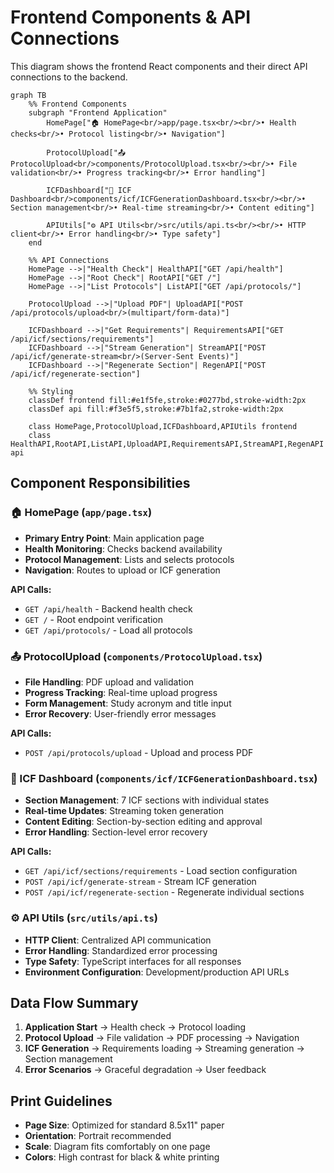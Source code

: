 # Frontend Components & API Connections

This diagram shows the frontend React components and their direct API connections to the backend.

```mermaid
graph TB
    %% Frontend Components
    subgraph "Frontend Application"
        HomePage["🏠 HomePage<br/>app/page.tsx<br/><br/>• Health checks<br/>• Protocol listing<br/>• Navigation"]
        
        ProtocolUpload["📤 ProtocolUpload<br/>components/ProtocolUpload.tsx<br/><br/>• File validation<br/>• Progress tracking<br/>• Error handling"]
        
        ICFDashboard["🧾 ICF Dashboard<br/>components/icf/ICFGenerationDashboard.tsx<br/><br/>• Section management<br/>• Real-time streaming<br/>• Content editing"]
        
        APIUtils["⚙️ API Utils<br/>src/utils/api.ts<br/><br/>• HTTP client<br/>• Error handling<br/>• Type safety"]
    end

    %% API Connections
    HomePage -->|"Health Check"| HealthAPI["GET /api/health"]
    HomePage -->|"Root Check"| RootAPI["GET /"]
    HomePage -->|"List Protocols"| ListAPI["GET /api/protocols/"]
    
    ProtocolUpload -->|"Upload PDF"| UploadAPI["POST /api/protocols/upload<br/>(multipart/form-data)"]
    
    ICFDashboard -->|"Get Requirements"| RequirementsAPI["GET /api/icf/sections/requirements"]
    ICFDashboard -->|"Stream Generation"| StreamAPI["POST /api/icf/generate-stream<br/>(Server-Sent Events)"]
    ICFDashboard -->|"Regenerate Section"| RegenAPI["POST /api/icf/regenerate-section"]

    %% Styling
    classDef frontend fill:#e1f5fe,stroke:#0277bd,stroke-width:2px
    classDef api fill:#f3e5f5,stroke:#7b1fa2,stroke-width:2px
    
    class HomePage,ProtocolUpload,ICFDashboard,APIUtils frontend
    class HealthAPI,RootAPI,ListAPI,UploadAPI,RequirementsAPI,StreamAPI,RegenAPI api
```

## Component Responsibilities

### 🏠 HomePage (`app/page.tsx`)
- **Primary Entry Point**: Main application page
- **Health Monitoring**: Checks backend availability
- **Protocol Management**: Lists and selects protocols
- **Navigation**: Routes to upload or ICF generation

**API Calls:**
- `GET /api/health` - Backend health check
- `GET /` - Root endpoint verification
- `GET /api/protocols/` - Load all protocols

### 📤 ProtocolUpload (`components/ProtocolUpload.tsx`)
- **File Handling**: PDF upload and validation
- **Progress Tracking**: Real-time upload progress
- **Form Management**: Study acronym and title input
- **Error Recovery**: User-friendly error messages

**API Calls:**
- `POST /api/protocols/upload` - Upload and process PDF

### 🧾 ICF Dashboard (`components/icf/ICFGenerationDashboard.tsx`)
- **Section Management**: 7 ICF sections with individual states
- **Real-time Updates**: Streaming token generation
- **Content Editing**: Section-by-section editing and approval
- **Error Handling**: Section-level error recovery

**API Calls:**
- `GET /api/icf/sections/requirements` - Load section configuration
- `POST /api/icf/generate-stream` - Stream ICF generation
- `POST /api/icf/regenerate-section` - Regenerate individual sections

### ⚙️ API Utils (`src/utils/api.ts`)
- **HTTP Client**: Centralized API communication
- **Error Handling**: Standardized error processing
- **Type Safety**: TypeScript interfaces for all responses
- **Environment Configuration**: Development/production API URLs

## Data Flow Summary

1. **Application Start** → Health check → Protocol loading
2. **Protocol Upload** → File validation → PDF processing → Navigation
3. **ICF Generation** → Requirements loading → Streaming generation → Section management
4. **Error Scenarios** → Graceful degradation → User feedback

## Print Guidelines

- **Page Size**: Optimized for standard 8.5x11" paper
- **Orientation**: Portrait recommended
- **Scale**: Diagram fits comfortably on one page
- **Colors**: High contrast for black & white printing 